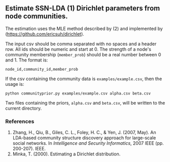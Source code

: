 ## Estimate SSN-LDA (1) Dirichlet parameters from node communities.
The estimation uses the MLE method described by (2) and implemented by (https://github.com/ericsuh/dirichlet).

The input csv should be comma separated with no spaces and a header row.
All ids should be numeric and start at 0.
The strength of a node's community membership (`member_prob`) should be a real number
between 0 and 1.
The format is:

    node_id,community_id,member_prob

If the csv containing the community data is `examples/example.csv`, then the usage is:

    python communityprior.py examples/example.csv alpha.csv beta.csv
    
Two files containing the priors, `alpha.csv` and `beta.csv`, will be written to the current directory.

### References
1. Zhang, H., Qiu, B., Giles, C. L., Foley, H. C., & Yen, J. (2007, May). An LDA-based community structure discovery approach for large-scale social networks. In _Intelligence and Security Informatics_, 2007 IEEE (pp. 200-207). IEEE.  
2. Minka, T. (2000). Estimating a Dirichlet distribution.
